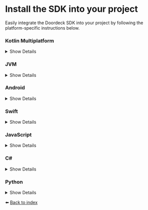# Install the SDK into your project

Easily integrate the Doordeck SDK into your project by following the platform-specific instructions below.

### Kotlin Multiplatform
<details>
<summary>Show Details</summary>

The Kotlin Multiplatform artifacts are available on [Maven Central](https://central.sonatype.com/artifact/com.doordeck.headless.sdk/doordeck-sdk).

```kotlin
// Add Maven Central repository
repositories {
    mavenCentral()
}

// Import the package in the common source set
implementation("com.doordeck.headless.sdk:doordeck-sdk:[SDK_VERSION]")
```

💡 **Supported Platforms:** JVM, Android, jsNode, jsBrowser, iOS (x64, ARM x64, simulator ARM x64), macOS (ARM x64), and mingW (x64).
</details>

### JVM
<details>
<summary>Show Details</summary>

The JVM artifacts are available on [Maven Central](https://central.sonatype.com/artifact/com.doordeck.headless.sdk/doordeck-sdk-jvm).

```kotlin
// Add Maven Central repository
repositories {
    mavenCentral()
}

// Import the JVM package
implementation("com.doordeck.headless.sdk:doordeck-sdk-jvm:[SDK_VERSION]")
```

💡 **Requirement:** Java SDK 1.8 or higher.
</details>

### Android
<details>
<summary>Show Details</summary>

The Android artifacts are available on [Maven Central](https://central.sonatype.com/artifact/com.doordeck.headless.sdk/doordeck-sdk-android).

```kotlin
// Add Maven Central repository
repositories {
    mavenCentral()
}

// Import the Android package
implementation("com.doordeck.headless.sdk:doordeck-sdk-android:[SDK_VERSION]")
```

💡 **Requirement:** Android SDK 26 or higher.
</details>

### Swift
<details>
<summary>Show Details</summary>

The iOS and macOS packages are available via [CocoaPods](https://cocoapods.org/pods/DoordeckSDK) and [Swift Package Manager (SPM)](https://github.com/doordeck/doordeck-headless-sdk-spm).

#### CocoaPods
```swift
pod 'DoordeckSDK', '~> [SDK_VERSION]'
```

#### Swift Package Manager
1. In Xcode, select **File > Add Package Dependencies...**.
2. Enter the URL: [https://github.com/doordeck/doordeck-headless-sdk-spm](https://github.com/doordeck/doordeck-headless-sdk-spm).
3. Choose **Up to next major version** from the dependency rule dropdown, and click **Add Package**.

💡 **Requirement:** iOS 14 or higher.
</details>

### JavaScript
<details>
<summary>Show Details</summary>

The JavaScript artifacts are available on [NPM](https://www.npmjs.com/package/@doordeck/doordeck-headless-sdk)

```bash
npm install @doordeck/doordeck-headless-sdk --save
```
</details>

### C#
<details>
<summary>Show Details</summary>

The Windows artifacts for C# are available on [NuGet](https://www.nuget.org/packages/Doordeck.Headless.Sdk).

```bash
dotnet add package Doordeck.Headless.Sdk
```
💡 **Requirement:** .NET 9 or higher, with unsafe code enabled.
</details>

### Python
<details>
<summary>Show Details</summary>

The Windows artifacts for Python are available on [PyPi](https://pypi.org/project/doordeck-headless-sdk/).

```bash
pip install doordeck-headless-sdk
```

💡 **Requirement:** Python 3.13.2.
</details>

:arrow_left: [Back to index](01_INDEX.md)

